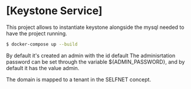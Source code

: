 # [Keystone Service]

This project allows to instantiate keystone alongside the mysql needed to have the project running.

```sh
$ docker-compose up --build
```

By default it's created an admin with the id default
The adminisrtation password can be set through the variable ${ADMIN_PASSWORD}, and by default it has the value admin.

The domain is mapped to a tenant in the SELFNET concept.
